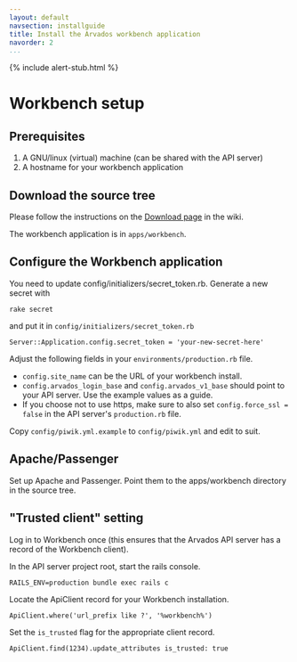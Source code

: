 ```yaml
---
layout: default
navsection: installguide
title: Install the Arvados workbench application
navorder: 2
...
```


{% include alert-stub.html %}

# Workbench setup

## Prerequisites

1. A GNU/linux (virtual) machine (can be shared with the API server)
2. A hostname for your workbench application

## Download the source tree

Please follow the instructions on the [Download page](https://arvados.org/projects/arvados/wiki/Download) in the wiki.

The workbench application is in `apps/workbench`.

## Configure the Workbench application

You need to update config/initializers/secret_token.rb. Generate a new secret with

    rake secret

and put it in `config/initializers/secret_token.rb`

    Server::Application.config.secret_token = 'your-new-secret-here'

Adjust the following fields in your `environments/production.rb` file.

* `config.site_name` can be the URL of your workbench install.
* `config.arvados_login_base` and `config.arvados_v1_base` should point to
your API server. Use the example values as a guide.
* If you choose not to use https, make sure to also set
`config.force_ssl = false` in the API server's `production.rb` file.

Copy `config/piwik.yml.example` to `config/piwik.yml` and edit to suit.

## Apache/Passenger

Set up Apache and Passenger. Point them to the apps/workbench directory in the source tree.

## "Trusted client" setting

Log in to Workbench once (this ensures that the Arvados API server has
a record of the Workbench client).

In the API server project root, start the rails console.

    RAILS_ENV=production bundle exec rails c

Locate the ApiClient record for your Workbench installation.

    ApiClient.where('url_prefix like ?', '%workbench%')

Set the `is_trusted` flag for the appropriate client record.

    ApiClient.find(1234).update_attributes is_trusted: true

